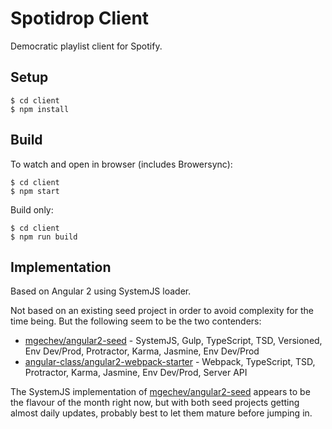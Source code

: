 # Spotidrop Client

Democratic playlist client for Spotify.

## Setup

    $ cd client
    $ npm install

## Build

To watch and open in browser (includes Browersync):

    $ cd client
    $ npm start

Build only:

    $ cd client
    $ npm run build

## Implementation

Based on Angular 2 using SystemJS loader.

Not based on an existing seed project in order to avoid complexity for the time being. But the following seem to be the two contenders:

* [mgechev/angular2-seed](https://github.com/mgechev/angular2-seed) - SystemJS, Gulp, TypeScript, TSD, Versioned, Env Dev/Prod, Protractor, Karma, Jasmine, Env Dev/Prod
* [angular-class/angular2-webpack-starter](https://github.com/angular-class/angular2-webpack-starter) - Webpack, TypeScript, TSD, Protractor, Karma, Jasmine, Env Dev/Prod, Server API

The SystemJS implementation of [mgechev/angular2-seed](https://github.com/mgechev/angular2-seed) appears to be the flavour of the month right now, but with both seed projects getting almost daily updates, probably best to let them mature before jumping in.
